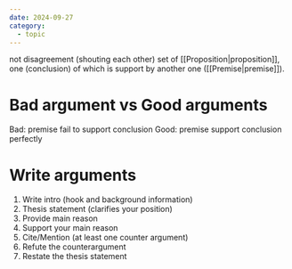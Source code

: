 ```yaml
---
date: 2024-09-27
category:
  - topic
---
```

not disagreement (shouting each other)
set of [[Proposition|proposition]], one (conclusion) of which is support by another one ([[Premise|premise]]).

# Bad argument vs Good arguments
Bad: premise fail to support conclusion
Good: premise support conclusion perfectly

# Write arguments
1. Write intro (hook and background information)
2. Thesis statement (clarifies your position)
3. Provide main reason
4. Support your main reason
5. Cite/Mention (at least one counter argument)
6. Refute the counterargument
7. Restate the thesis statement